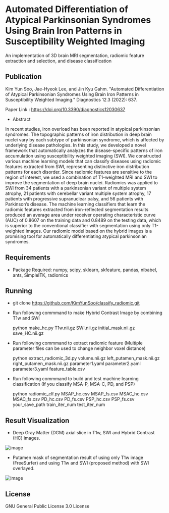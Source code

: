 # Automated Differentiation of Atypical Parkinsonian Syndromes Using Brain Iron Patterns in Susceptibility Weighted Imaging
An implementation of 3D brain MRI segmentation, radiomic feature extraction and selection, and disease classification

## Publication
Kim Yun Soo, Jae-Hyeok Lee, and Jin Kyu Gahm. "Automated Differentiation of Atypical Parkinsonian Syndromes Using Brain Iron Patterns in Susceptibility Weighted Imaging." Diagnostics 12.3 (2022): 637.

Paper Link : https://doi.org/10.3390/diagnostics12030637

+ Abstract

In recent studies, iron overload has been reported in atypical parkinsonian syndromes. The topographic patterns of iron distribution in deep brain nuclei vary by each subtype of parkinsonian syndrome, which is affected by underlying disease pathologies. In this study, we developed a novel framework that automatically analyzes the disease-specific patterns of iron accumulation using susceptibility weighted imaging (SWI). We constructed various machine learning models that can classify diseases using radiomic features extracted from SWI, representing distinctive iron distribution patterns for each disorder. Since radiomic features are sensitive to the region of interest, we used a combination of T1-weighted MRI and SWI to improve the segmentation of deep brain nuclei. Radiomics was applied to SWI from 34 patients with a parkinsonian variant of multiple system atrophy, 21 patients with cerebellar variant multiple system atrophy, 17 patients with progressive supranuclear palsy, and 56 patients with Parkinson’s disease. The machine learning classifiers that learn the radiomic features extracted from iron-reflected segmentation results produced an average area under receiver operating characteristic curve (AUC) of 0.8607 on the training data and 0.8489 on the testing data, which is superior to the conventional classifier with segmentation using only T1-weighted images. Our radiomic model based on the hybrid images is a promising tool for automatically differentiating atypical parkinsonian syndromes.

## Requirements
+ Package Required: numpy, scipy, sklearn, skfeature, pandas, nibabel, ants, SimpleITK, radiomics

## Running
+ git clone https://github.com/KimYunSoo/classify_radiomic.git


+ Run following commmand to make Hybrid Contrast Image by combining T1w and SWI

  python make_hc.py T1w.nii.gz SWI.nii.gz initial_mask.nii.gz save_HC.nii.gz
 

+ Run following commmand to extract radiomic feature (Multiple parameter files can be used to change neighbor voxel distance)

  python extract_radiomic_3d.py volume.nii.gz left_putamen_mask.nii.gz right_putamen_mask.nii.gz parameter1.yaml parameter2.yaml parameter3.yaml feature_table.csv
  

+ Run following commmand to build and test machine learning classification (If you classify MSA-P, MSA-C, PD, and PSP)

  python radiomic_clf.py MSAP_hc.csv MSAP_fs.csv MSAC_hc.csv MSAC_fs.csv PD_hc.csv PD_fs.csv PSP_hc.csv PSP_fs.csv your_save_path train_iter_num test_iter_num
  

## Result Visualization
+ Deep Gray Matter (DGM) axial slice in T1w, SWI and Hybrid Contrast (HC) images.

![image](https://user-images.githubusercontent.com/45022470/153359259-28cff295-c955-42f8-88c5-79ea179fe21d.png)


+ Putamen mask of segmentation result of using only T1w image (FreeSurfer) and using T1w and SWI (proposed method) with SWI overlayed.

![image](https://user-images.githubusercontent.com/45022470/153359381-cea01a75-07ec-4715-9f5b-4d404cef3882.png)




## License
GNU General Public License 3.0 License
